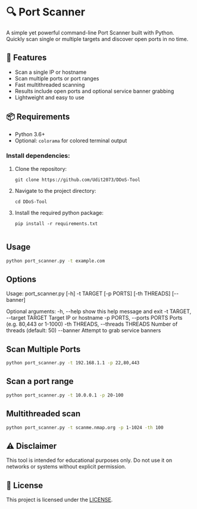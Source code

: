 # 🔍 Port Scanner

A simple yet powerful command-line Port Scanner built with Python. Quickly scan single or multiple targets and discover open ports in no time.

## 🚀 Features

- Scan a single IP or hostname
- Scan multiple ports or port ranges
- Fast multithreaded scanning
- Results include open ports and optional service banner grabbing
- Lightweight and easy to use

## 📦 Requirements

- Python 3.6+
- Optional: `colorama` for colored terminal output
  

### Install dependencies:

1. Clone the repository:
   
   ```shell
   git clone https://github.com/Udit2073/DDoS-Tool
   
3. Navigate to the project directory:
   
   ```shell
   cd DDoS-Tool
   
5. Install the required python package:
   
   ```shell
   pip install -r requirements.txt
   

##  Usage
```bash
python port_scanner.py -t example.com
```


## Options   
Usage: port_scanner.py [-h] -t TARGET [-p PORTS] [-th THREADS] [--banner]

Optional arguments:
  -h, --help            show this help message and exit
  -t TARGET, --target TARGET
                        Target IP or hostname
  -p PORTS, --ports PORTS
                        Ports (e.g. 80,443 or 1-1000)
  -th THREADS, --threads THREADS
                        Number of threads (default: 50)
  --banner              Attempt to grab service banners



## Scan Multiple Ports
```bash
python port_scanner.py -t 192.168.1.1 -p 22,80,443
```


## Scan a port range
```bash
python port_scanner.py -t 10.0.0.1 -p 20-100
```


## Multithreaded scan
```bash
python port_scanner.py -t scanme.nmap.org -p 1-1024 -th 100
```


## ⚠️ Disclaimer
This tool is intended for educational purposes only. Do not use it on networks or systems without explicit permission.


## 📜 License
This project is licensed under the [LICENSE](https://github.com/Udit2073/Port-Scanner/blob/main/LICENSE).
  



   
   
